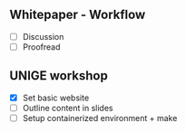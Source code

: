 ## Whitepaper - Workflow
-  [ ]  Discussion
-  [ ]  Proofread 

## UNIGE workshop 
-  [x]  Set basic website
-  [ ]  Outline content in slides
-  [ ]  Setup containerized environment + make
